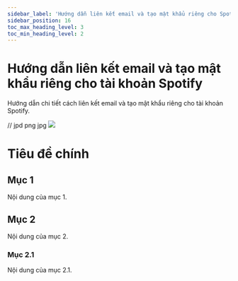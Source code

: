 ```yaml
---
sidebar_label: 'Hướng dẫn liên kết email và tạo mật khẩu riêng cho Spotify'
sidebar_position: 16
toc_max_heading_level: 3
toc_min_heading_level: 2
---
```


# Hướng dẫn liên kết email và tạo mật khẩu riêng cho tài khoản Spotify

Hướng dẫn chi tiết cách liên kết email và tạo mật khẩu riêng cho tài khoản Spotify.

// jpd png jpg
![](/anhminhoa/2-Logo-Savina.jpg)


# Tiêu đề chính

## Mục 1

Nội dung của mục 1.

## Mục 2

Nội dung của mục 2.

### Mục 2.1

Nội dung của mục 2.1.

